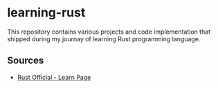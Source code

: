 # learning-rust
This repository contains various projects and code implementation that shipped during my journay of learning Rust programming language.

## Sources
- [Rust Official - Learn Page](https://www.rust-lang.org/learn)
